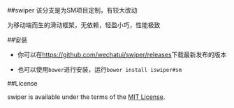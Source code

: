 ##swiper 该分支是为SM项目定制，有较大改动

为移动端而生的滑动框架，无依赖，轻盈小巧，性能极致

##安装

- 你可以在<https://github.com/wechatui/swiper/releases>下载最新发布的版本

- 也可以使用`bower`进行安装，运行`bower install iswiper#sm`


##License

swiper is available under the terms of the [MIT License](http://www.opensource.org/licenses/mit-license.php).
